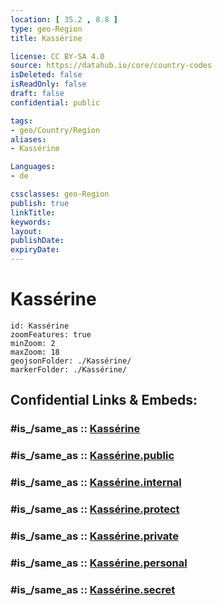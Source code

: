 ```yaml
---
location: [ 35.2 , 8.8 ] 
type: geo-Region
title: Kassérine

license: CC BY-SA 4.0
source: https://datahub.io/core/country-codes
isDeleted: false
isReadOnly: false
draft: false
confidential: public

tags:
- geo/Country/Region
aliases:
- Kassérine

Languages:
- de

cssclasses: geo-Region
publish: true
linkTitle: 
keywords: 
layout: 
publishDate: 
expiryDate: 
---
```


# Kassérine

```leaflet
id: Kassérine
zoomFeatures: true 
minZoom: 2 
maxZoom: 18
geojsonFolder: ./Kassérine/
markerFolder: ./Kassérine/
```


## Confidential Links & Embeds: 

### #is_/same_as :: [Kassérine](/_Standards/Earth/Continent/Africa/Africa~North/Tunisia/governorates~Tunisia/Kassérine.md) 

### #is_/same_as :: [Kassérine.public](/_public/Earth/Continent/Africa/Africa~North/Tunisia/governorates~Tunisia/Kassérine.public.md) 

### #is_/same_as :: [Kassérine.internal](/_internal/Earth/Continent/Africa/Africa~North/Tunisia/governorates~Tunisia/Kassérine.internal.md) 

### #is_/same_as :: [Kassérine.protect](/_protect/Earth/Continent/Africa/Africa~North/Tunisia/governorates~Tunisia/Kassérine.protect.md) 

### #is_/same_as :: [Kassérine.private](/_private/Earth/Continent/Africa/Africa~North/Tunisia/governorates~Tunisia/Kassérine.private.md) 

### #is_/same_as :: [Kassérine.personal](/_personal/Earth/Continent/Africa/Africa~North/Tunisia/governorates~Tunisia/Kassérine.personal.md) 

### #is_/same_as :: [Kassérine.secret](/_secret/Earth/Continent/Africa/Africa~North/Tunisia/governorates~Tunisia/Kassérine.secret.md)


